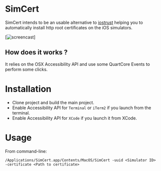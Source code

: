 # SimCert
SimCert intends to be an usable alternative to [iostrust](https://github.com/yageek/iostrust)  helping you to automatically install http root certificates on the iOS simulators.

[![screencast](sim_cert.gif)]

## How does it works ?
It relies on the OSX Accessibility API and use some QuartCore Events to  perform some clicks.

# Installation
- Clone project and build the main project.
- Enable Accessibility API for `Terminal` or `iTerm2` if you launch from the terminal.
- Enable Accessibility API for `XCode` if you launch it from XCode.

# Usage
From command-line:

```
/Applications/SimCert.app/Contents/MacOS/SimCert -uuid <Simulator ID> -certificate <Path to certificate>
```
